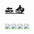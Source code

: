 #
# [🔙 ](../../)    <a href="../pdfs/230_📐 Proyecto_📐⬜ Memoria Técnica de Diseño.pdf">📥</a>
 <img src="page0.jpg">   <img src="page1.jpg">   <img src="page2.jpg">   <img src="page3.jpg"> 

            
                